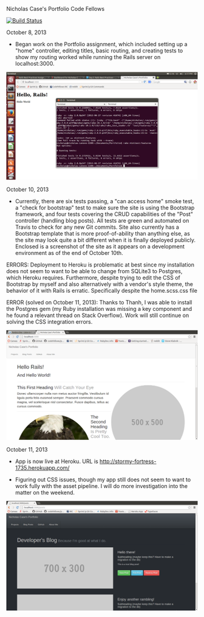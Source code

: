 Nicholas Case's Portfolio
Code Fellows

[![Build Status](https://travis-ci.org/SupahNickie/RailsPortfolio.png?branch=master)](https://travis-ci.org/SupahNickie/RailsPortfolio)

October 8, 2013

- Began work on the Portfolio assignment, which included setting up a "home" controller, editing titles, basic routing, and creating tests to show my routing worked while running the Rails server on localhost:3000.

![Screencap](/public/images/screenshot.png "Screencap of Test Passing")

October 10, 2013

- Currently, there are six tests passing, a "can access home" smoke test, a "check for bootstrap" test to make sure the site is using the Bootstrap framework, and four tests covering the CRUD capabilities of the "Post" controller (handling blog posts). All tests are green and automated on Travis to check for any new Git commits. Site also currently has a Bootstrap template that is more proof-of-ability than anything else, as the site may look quite a bit different when it is finally deployed publicly. Enclosed is a screenshot of the site as it appears on a development environment as of the end of October 10th.

ERRORS: Deployment to Heroku is problematic at best since my installation does not seem to want to be able to change from SQLite3 to Postgres, which Heroku requires. Furthermore, despite trying to edit the CSS of Bootstrap by myself and also alternatively with a vendor's style theme, the behavior of it with Rails is erratic. Specifically despite the home.scss.css file

ERROR (solved on October 11, 2013): Thanks to Thanh, I was able to install the Postgres gem (my Ruby installation was missing a key component and he found a relevant thread on Stack Overflow). Work will still continue on solving the CSS integration errors.

![Screencap](/public/images/screenshot2.png "Screencap of basic Bootstrap site")

October 11, 2013

- App is now live at Heroku. URL is http://stormy-fortress-1735.herokuapp.com/

- Figuring out CSS issues, though my app still does not seem to want to work fully with the asset pipeline. I will do more investigation into the matter on the weekend.

![Screencap](/public/images/screenshot3.png "Screencap of Bootstrap Blog page with new CSS theme")
